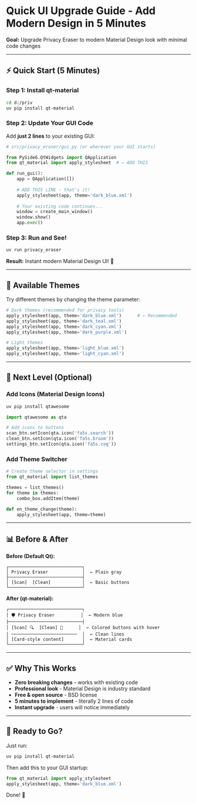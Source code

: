 # Quick UI Upgrade Guide - Add Modern Design in 5 Minutes

**Goal:** Upgrade Privacy Eraser to modern Material Design look with minimal code changes

---

## ⚡ Quick Start (5 Minutes)

### Step 1: Install qt-material
```bash
cd d:/priv
uv pip install qt-material
```

### Step 2: Update Your GUI Code

Add **just 2 lines** to your existing GUI:

```python
# src/privacy_eraser/gui.py (or wherever your GUI starts)

from PySide6.QtWidgets import QApplication
from qt_material import apply_stylesheet  # ← ADD THIS

def run_gui():
    app = QApplication([])
    
    # ADD THIS LINE - that's it!
    apply_stylesheet(app, theme='dark_blue.xml')
    
    # Your existing code continues...
    window = create_main_window()
    window.show()
    app.exec()
```

### Step 3: Run and See!
```bash
uv run privacy_eraser
```

**Result:** Instant modern Material Design UI! 🎉

---

## 🎨 Available Themes

Try different themes by changing the theme parameter:

```python
# Dark themes (recommended for privacy tools)
apply_stylesheet(app, theme='dark_blue.xml')      # ← Recommended
apply_stylesheet(app, theme='dark_teal.xml')
apply_stylesheet(app, theme='dark_cyan.xml')
apply_stylesheet(app, theme='dark_purple.xml')

# Light themes
apply_stylesheet(app, theme='light_blue.xml')
apply_stylesheet(app, theme='light_cyan.xml')
```

---

## 🎯 Next Level (Optional)

### Add Icons (Material Design Icons)

```bash
uv pip install qtawesome
```

```python
import qtawesome as qta

# Add icons to buttons
scan_btn.setIcon(qta.icon('fa5s.search'))
clean_btn.setIcon(qta.icon('fa5s.broom'))
settings_btn.setIcon(qta.icon('fa5s.cog'))
```

### Add Theme Switcher

```python
# Create theme selector in settings
from qt_material import list_themes

themes = list_themes()
for theme in themes:
    combo_box.addItem(theme)

def on_theme_change(theme):
    apply_stylesheet(app, theme=theme)
```

---

## 📊 Before & After

**Before (Default Qt):**
```
┌────────────────────────────┐
│ Privacy Eraser             │  ← Plain gray
├────────────────────────────┤
│ [Scan]  [Clean]            │  ← Basic buttons
└────────────────────────────┘
```

**After (qt-material):**
```
┌────────────────────────────┐
│ 🛡️ Privacy Eraser          │  ← Modern blue
├────────────────────────────┤
│ [Scan] 🔍  [Clean] 🧹      │  ← Colored buttons with hover
│ ─────────────────────────  │  ← Clean lines
│ [Card-style content]       │  ← Material cards
└────────────────────────────┘
```

---

## ✅ Why This Works

- **Zero breaking changes** - works with existing code
- **Professional look** - Material Design is industry standard
- **Free & open source** - BSD license
- **5 minutes to implement** - literally 2 lines of code
- **Instant upgrade** - users will notice immediately

---

## 🚀 Ready to Go?

Just run:
```bash
uv pip install qt-material
```

Then add this to your GUI startup:
```python
from qt_material import apply_stylesheet
apply_stylesheet(app, theme='dark_blue.xml')
```

Done! 🎉

